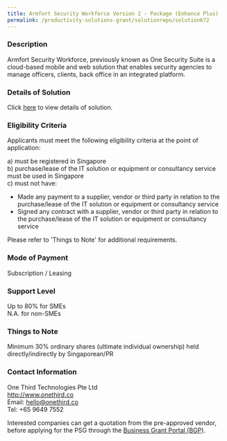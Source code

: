 ```yaml
---
title: Armfort Security Workforce Version 2 - Package (Enhance Plus)
permalink: /productivity-solutions-grant/solutionrepo/solution672
---
```


### Description

Armfort Security Workforce, previously known as One Security Suite is a cloud-based mobile and web solution that enables security agencies to manage officers, clients, back office in an integrated platform.





### Details of Solution

Click <a href='https://www.gobusiness.gov.sg/images/psg/One_Third_Technologies_Annex_3_Part_4.pdf' target='_blank' rel='noopener'>here</a> to view details of solution.

### Eligibility Criteria

Applicants must meet the following eligibility criteria at the point of application:

a) must be registered in Singapore <br>
b) purchase/lease of the IT solution or equipment or consultancy service must be used in Singapore <br>
c) must not have:
- Made any payment to a supplier, vendor or third party in relation to the purchase/lease of the IT solution or equipment or consultancy service
- Signed any contract with a supplier, vendor or third party in relation to the purchase/lease of the IT solution or equipment or consultancy service

Please refer to 'Things to Note' for additional requirements.

### Mode of Payment
Subscription / Leasing

### Support Level
Up to 80% for SMEs <br>
N.A. for non-SMEs

### Things to Note
Minimum 30% ordinary shares (ultimate individual ownership) held directly/indirectly by Singaporean/PR

### Contact Information
One Third Technologies Pte Ltd<br>http://www.onethird.co<br>Email: hello@onethird.co<br>Tel: +65 9649 7552

Interested companies can get a quotation from the pre-approved vendor, before applying for the PSG through the <a target='_blank' rel='noopener' href='https://www.businessgrants.gov.sg/'>Business Grant Portal (BGP)</a>.
